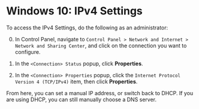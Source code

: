 <!--
SPDX-FileCopyrightText: 2020 - 2022 Eli Array Minkoff

SPDX-License-Identifier: MIT
-->

# Windows 10: IPv4 Settings

To access the IPv4 Settings, do the following as an administrator:

0. In Control Panel, navigate to `Control Panel > Network and Internet > Network and Sharing Center`, and click on the connection you want to configure.

1. In the `<Connection> Status` popup, click **Properties**.

2. In the `<Connection> Properties` popup, click the `Internet Protocol Version 4 (TCP/IPv4)` item, then click **Properties**.

From here, you can set a manual IP address, or switch back to DHCP. If you are using DHCP, you can still manually choose a DNS server.
